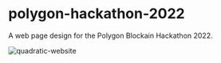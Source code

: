 # polygon-hackathon-2022
A web page design for the Polygon Blockain Hackathon 2022.

![quadratic-website](https://user-images.githubusercontent.com/86746016/210125934-4c5fde8b-2692-41e5-a40e-14da81ccad3e.jpg)

